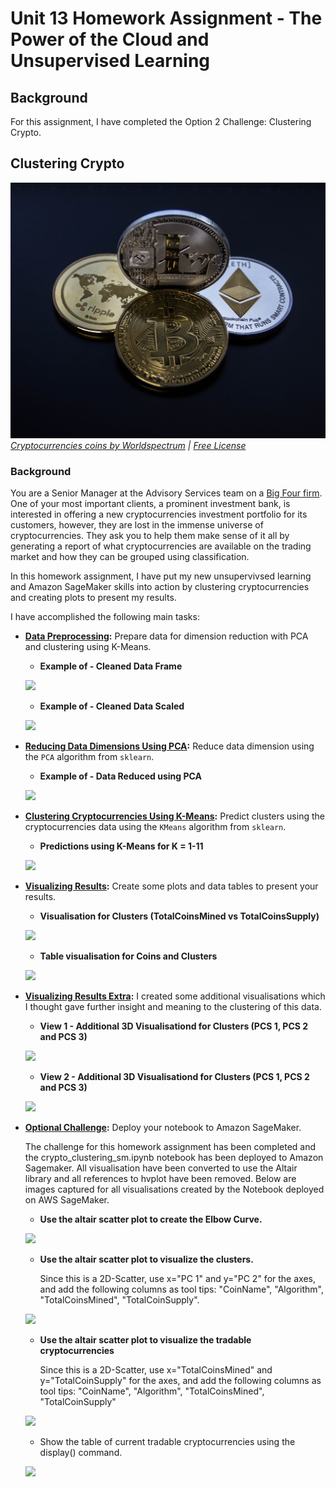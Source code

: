 # Unit 13 Homework Assignment - The Power of the Cloud and Unsupervised Learning

## Background

For this assignment, I have completed the Option 2 Challenge: Clustering Crypto.

## Clustering Crypto

![Cryptocurrencies coins](Images/cryptocurrencies-coins.jpg)
_[Cryptocurrencies coins by Worldspectrum](https://www.pexels.com/@worldspectrum?utm_content=attributionCopyText&utm_medium=referral&utm_source=pexels) | [Free License](https://www.pexels.com/photo-license/)_

### Background

You are a Senior Manager at the Advisory Services team on a [Big Four firm](https://en.wikipedia.org/wiki/Big_Four_accounting_firms). One of your most important clients, a prominent investment bank, is interested in offering a new cryptocurrencies investment portfolio for its customers, however, they are lost in the immense universe of cryptocurrencies. They ask you to help them make sense of it all by generating a report of what cryptocurrencies are available on the trading market and how they can be grouped using classification.  

In this homework assignment, I have put my new unsupervivsed learning and Amazon SageMaker skills into action by clustering cryptocurrencies and creating plots to present my results.

I have accomplished the following main tasks:

* **[Data Preprocessing](#Data-Preprocessing):** Prepare data for dimension reduction with PCA and clustering using K-Means.

  - **Example of - Cleaned Data Frame**

  ![](https://github.com/apfreeman/unit13-challenge/blob/main/Images/clean_df.PNG?raw=true)

  - **Example of - Cleaned Data Scaled**

  ![](https://github.com/apfreeman/unit13-challenge/blob/main/Images/clean_scaled_df.PNG?raw=true)

* **[Reducing Data Dimensions Using PCA](#Reducing-Data-Dimensions-Using-PCA):** Reduce data dimension using the `PCA` algorithm from `sklearn`.

  - **Example of - Data Reduced using PCA**

  ![](https://github.com/apfreeman/unit13-challenge/blob/main/Images/pcs_df.PNG?raw=true)

* **[Clustering Cryptocurrencies Using K-Means](#Clustering-Cryptocurrencies-Using-K-Means):** Predict clusters using the cryptocurrencies data using the `KMeans` algorithm from `sklearn`.

  - **Predictions using K-Means for K = 1-11**

  ![](https://github.com/apfreeman/unit13-challenge/blob/main/Images/Elbow_Curve.PNG?raw=true)

* **[Visualizing Results](#Visualizing-Results):** Create some plots and data tables to present your results.

  - **Visualisation for Clusters (TotalCoinsMined vs TotalCoinsSupply)**

  ![](https://github.com/apfreeman/unit13-challenge/blob/main/Images/Clusters_TCM_vs_TCS.png?raw=true)

  - **Table visualisation for Coins and Clusters**

   ![](https://github.com/apfreeman/unit13-challenge/blob/main/Images/crypto_class_table.PNG?raw=true)

* **[Visualizing Results Extra](#Visualizing-Results):** I created some additional visualisations which I thought gave further insight and meaning to the clustering of this data. 

  - **View 1 - Additional 3D Visualisationd for Clusters (PCS 1, PCS 2 and PCS 3)**

  ![](https://github.com/apfreeman/unit13-challenge/blob/main/Images/Clusters_PC1_PC2_PC3_view1.png?raw=true)

  - **View 2 - Additional 3D Visualisationd for Clusters (PCS 1, PCS 2 and PCS 3)**

  ![](https://github.com/apfreeman/unit13-challenge/blob/main/Images/Clusters_PC1_PC2_PC3_view2.png?raw=true)


* **[Optional Challenge](#Optional-Challenge):** Deploy your notebook to Amazon SageMaker. 

  The challenge for this homework assignment has been completed and the crypto_clustering_sm.ipynb notebook has been deployed to Amazon Sagemaker. All visualisation have been converted to use the Altair library and all references to hvplot have been removed. Below are images captured for all visualisations created by the Notebook deployed on AWS SageMaker.

  - **Use the altair scatter plot to create the Elbow Curve.**

  ![](https://github.com/apfreeman/unit13-challenge/blob/main/Images/altair_elbow_curve.png?raw=true)

  - **Use the altair scatter plot to visualize the clusters.** 
  
    Since this is a 2D-Scatter, use x="PC 1" and y="PC 2" for the axes, and add the following columns as tool tips: "CoinName", "Algorithm", "TotalCoinsMined", "TotalCoinSupply".

  ![](https://github.com/apfreeman/unit13-challenge/blob/main/Images/Altair_Clusters_PC1_vs_PC2.png?raw=true)

  - **Use the altair scatter plot to visualize the tradable cryptocurrencies**
  
    Since this is a 2D-Scatter, use x="TotalCoinsMined" and y="TotalCoinSupply" for the axes,  and add the following columns as tool tips: "CoinName", "Algorithm", "TotalCoinsMined", "TotalCoinSupply"

  ![](https://github.com/apfreeman/unit13-challenge/blob/main/Images/Altair_Clusters_TCM_vs_TCS.png?raw=true)

  - Show the table of current tradable cryptocurrencies using the display() command.

  ![](https://github.com/apfreeman/unit13-challenge/blob/main/Images/crypto_class_table_using_display.PNG?raw=true)

